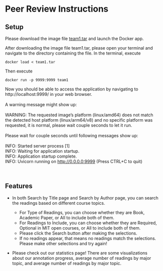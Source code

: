 # Peer Review Instructions

## Setup

Please download the image file [team1.tar](https://drive.google.com/drive/folders/1dFTKt4yC9jf8F6Q1rVkyimEmZC30QbP9) and launch the Docker app.

After downloading the image file team1.tar, please open your terminal and navigate to the directory containing the file. In the terminal, execute
```
docker load < team1.tar
```
Then execute
```
docker run -p 9999:9999 team1 
```
Now you should be able to access the application by navigating to http://localhost:9999/ in your web browser.<br><br>
A warning message might show up: <br><br>
WARNING: The requested image’s platform (linux/amd64) does not match the detected host platform (linux/arm64/v8) and no specific platform was requested, it is normal, please wait couple seconds to let it run.<br><br>
Please wait for couple seconds until following messages show up:<br><br>
INFO:   Started server process [1]<br>
INFO:   Waiting for application startup.<br>
INFO:   Application startup complete.<br>
INFO:   Uvicorn running on http://0.0.0.0:9999 (Press CTRL+C to quit)<br>

<br>

## Features

- In both Search by Title page and Search by Author page, you can search the readings based on different course topics.
  - For Type of Readings, you can choose whether they are Book, Academic Paper, or All to include both of them.
  - For Readings to Include, you can choose whether they are Required, Optional in MIT open courses, or All to include both of them.
  - Please click the Search button after making the selections.
  - If no readings appear, that means no readings match the selections. Please make other selections and try again!
  
- Please check out our statistics page! There are some visualizations about our annotation progress, average number of readings by major topic, and average number of readings by major topic.
